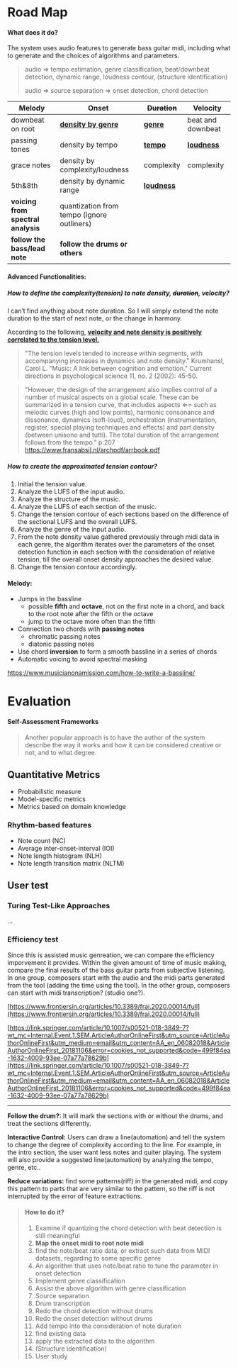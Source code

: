 # Road Map





#### What does it do?
The system uses audio features to generate bass guitar midi, including what to generate and the choices of algorithms and parameters.

>audio => tempo estimation, genre classification, beat/downbeat detection, dynamic range, loudness contour, (structure identification)
>
>audio => source separation => onset detection, chord detection


| Melody |Onset  |~~Duration~~  |Velocity  |
| --- | --- | --- | --- |
|downbeat on root | <u>**density by genre**</u>  | <u>**genre**</u>  |beat and downbeat  |
|passing tones  | density by tempo  | <u>**tempo**</u> |**<u>loudness</u>**  |
|grace notes  |density by complexity/loudness   |complexity  |complexity  |
|5th&8th  |density by dynamic range  | <u>**loudness**</u> |  |
|**voicing from spectral analysis**  |quantization from tempo (ignore outliners)  |  |
|**follow the bass/lead note** | **follow the drums or others** ||

#### Advanced Functionalities:

##### How to define the complexity(tension) to note density, ~~duration~~, velocity?


I can’t find anything about note duration. So I will simply extend the note duration to the start of next note, or the change in harmony.

According to the following, <u>**velocity and note density is positively correlated to the tension level.**</u>

>"The tension levels tended to increase within segments, with accompanying increases in dynamics and note density."
>Krumhansl, Carol L. "Music: A link between cognition and emotion." Current directions in psychological science 11, no. 2 (2002): 45-50.

>"However, the design of the arrangement also implies control of a number of musical aspects on a global scale. These can be summarized in a tension curve, that includes aspects ⇐= such as melodic curves (high and low points), harmonic consonance and dissonance, dynamics (soft-loud), orchestration (instrumentation, register, special playing techniques and effects) and part density (between unisono and tutti). The total duration of the arrangement follows from the tempo."
>p.207
>https://www.fransabsil.nl/archpdf/arrbook.pdf



##### How to create the approximated tension contour?

1. Initial the tension value.
2. Analyze the LUFS of the input audio.
3. Analyze the structure of the music.
4. Analyze the LUFS of each section of the music.
5. Change the tension contour of each sections based on the difference of the sectional LUFS and the overall LUFS.
6. Analyze the genre of the input audio.
7. From the note density value gathered previously through midi data in each genre, the algorithm iterates over the parameters of the onset detection function in each section with the consideration of relative tension, till the overall onset density approaches the desired value.
8. Change the tension contour accordingly.



#### Melody:
* Jumps in the bassline
    * possible **fifth** and **octave**, not on the first note in a chord, and back to the root note after the fifth or the octave
    * jump to the octave more often than the fifth
* Connection two chords with **passing notes**
    * chromatic passing notes
    * diatonic passing notes
* Use chord **inversion** to form a smooth bassline in a series of chords
* Automatic voicing to avoid spectral masking


https://www.musicianonamission.com/how-to-write-a-bassline/




# Evaluation


#### Self-Assessment Frameworks
>Another popular approach is to have the author of the system describe the way it works and how it can be considered creative or not, and to what degree.


## Quantitative Metrics

* Probabilistic measure
* Model-specific metrics
* Metrics based on domain knowledge

### Rhythm-based features

* Note count (NC)
* Average inter-onset-interval (IOI)
* Note length histogram (NLH)
* Note length transition matrix (NLTM)


## User test

### Turing Test-Like Approaches

...

### Efficiency test
Since this is assisted music genreation, we can compare the efficiency imporvement it provides. Within the given amount of time of music making, compare the final results of the bass guitar parts from subjective listening. In one group, composers start with the audio and the midi parts generated from the tool (adding the time using the tool). In the other group, composers can start with midi transcription? (studio one?).



[https://www.frontiersin.org/articles/10.3389/frai.2020.00014/full](https://www.frontiersin.org/articles/10.3389/frai.2020.00014/full)

[https://link.springer.com/article/10.1007/s00521-018-3849-7?wt_mc=Internal.Event.1.SEM.ArticleAuthorOnlineFirst&utm_source=ArticleAuthorOnlineFirst&utm_medium=email&utm_content=AA_en_06082018&ArticleAuthorOnlineFirst_20181106&error=cookies_not_supported&code=499f84ea-1632-4009-93ee-07a77a78629b](https://link.springer.com/article/10.1007/s00521-018-3849-7?wt_mc=Internal.Event.1.SEM.ArticleAuthorOnlineFirst&utm_source=ArticleAuthorOnlineFirst&utm_medium=email&utm_content=AA_en_06082018&ArticleAuthorOnlineFirst_20181106&error=cookies_not_supported&code=499f84ea-1632-4009-93ee-07a77a78629b)


* * *


**Follow the drum?:** It will mark the sections with or without the drums, and treat the sections differently.

**Interactive Control:** Users can draw a line(automation) and tell the system to change the degree of complexity according to the line. For example, in the intro section, the user want less notes and quiter playing. The system will also provide a suggested line(automation) by analyzing the tempo, genre, etc..

**Reduce variations:** find some patterns(riff) in the generated midi, and copy this pattern to parts that are very similar to the pattern, so the riff is not interrupted by the error of feature extractions.



>#### How to do it?
>
>1. Examine if quantizing the chord detection with beat detection is still meaningful
>2.  **Map the onset midi to root note midi**
>3. find the note/beat ratio data, or extract such data from MIDI datasets, regarding to some specific genre
>4. An algorithm that uses note/beat ratio to tune the parameter in onset detection
>5. Implement genre classification
>6. Assist the above algorithm with genre classification
>7. Source separation
>8. Drum transcription
>9. Redo the chord detection without drums
>10. Redo the onset detection without drums
>11. Add tempo into the consideration of note duration
>    1. find existing data
>    2. apply the extracted data to the algorithm
>12. (Structure identification)
>13. User study
>
